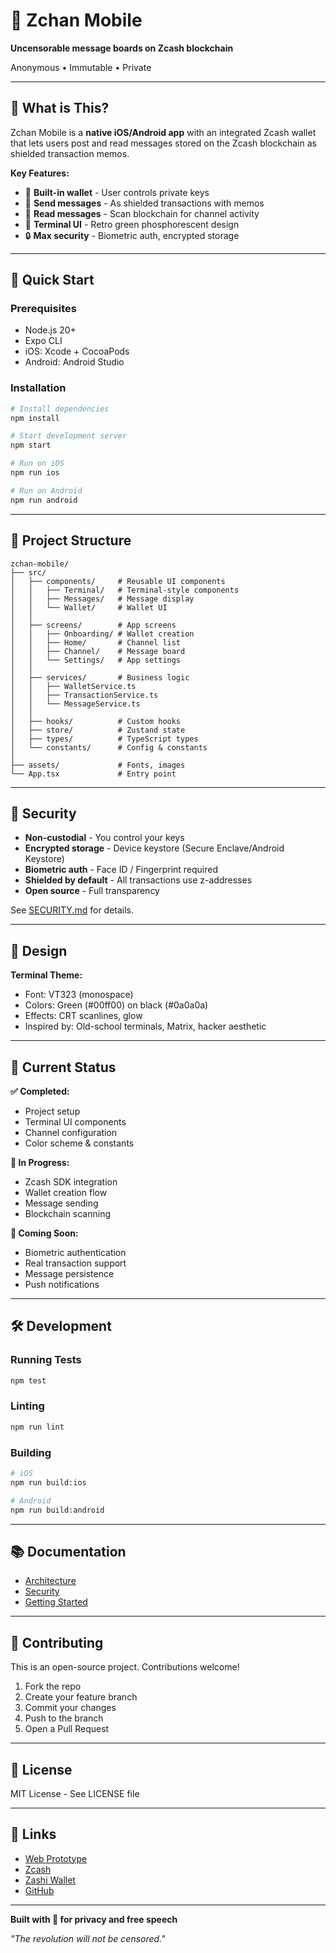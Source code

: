# 📱 Zchan Mobile

**Uncensorable message boards on Zcash blockchain**

Anonymous • Immutable • Private

---

## 🎯 What is This?

Zchan Mobile is a **native iOS/Android app** with an integrated Zcash wallet that lets users post and read messages stored on the Zcash blockchain as shielded transaction memos.

**Key Features:**
- 🔐 **Built-in wallet** - User controls private keys
- 💬 **Send messages** - As shielded transactions with memos
- 📖 **Read messages** - Scan blockchain for channel activity
- 🎨 **Terminal UI** - Retro green phosphorescent design
- 🔒 **Max security** - Biometric auth, encrypted storage

---

## 🚀 Quick Start

### Prerequisites
- Node.js 20+
- Expo CLI
- iOS: Xcode + CocoaPods
- Android: Android Studio

### Installation

```bash
# Install dependencies
npm install

# Start development server
npm start

# Run on iOS
npm run ios

# Run on Android
npm run android
```

---

## 📁 Project Structure

```
zchan-mobile/
├── src/
│   ├── components/     # Reusable UI components
│   │   ├── Terminal/   # Terminal-style components
│   │   ├── Messages/   # Message display
│   │   └── Wallet/     # Wallet UI
│   │
│   ├── screens/        # App screens
│   │   ├── Onboarding/ # Wallet creation
│   │   ├── Home/       # Channel list
│   │   ├── Channel/    # Message board
│   │   └── Settings/   # App settings
│   │
│   ├── services/       # Business logic
│   │   ├── WalletService.ts
│   │   ├── TransactionService.ts
│   │   └── MessageService.ts
│   │
│   ├── hooks/          # Custom hooks
│   ├── store/          # Zustand state
│   ├── types/          # TypeScript types
│   └── constants/      # Config & constants
│
├── assets/             # Fonts, images
└── App.tsx             # Entry point
```

---

## 🔐 Security

- **Non-custodial** - You control your keys
- **Encrypted storage** - Device keystore (Secure Enclave/Android Keystore)
- **Biometric auth** - Face ID / Fingerprint required
- **Shielded by default** - All transactions use z-addresses
- **Open source** - Full transparency

See [SECURITY.md](../zchan/SECURITY.md) for details.

---

## 🎨 Design

**Terminal Theme:**
- Font: VT323 (monospace)
- Colors: Green (#00ff00) on black (#0a0a0a)
- Effects: CRT scanlines, glow
- Inspired by: Old-school terminals, Matrix, hacker aesthetic

---

## 🧪 Current Status

**✅ Completed:**
- Project setup
- Terminal UI components
- Channel configuration
- Color scheme & constants

**🚧 In Progress:**
- Zcash SDK integration
- Wallet creation flow
- Message sending
- Blockchain scanning

**📅 Coming Soon:**
- Biometric authentication
- Real transaction support
- Message persistence
- Push notifications

---

## 🛠️ Development

### Running Tests
```bash
npm test
```

### Linting
```bash
npm run lint
```

### Building
```bash
# iOS
npm run build:ios

# Android
npm run build:android
```

---

## 📚 Documentation

- [Architecture](../zchan/ARCHITECTURE.md)
- [Security](../zchan/SECURITY.md)
- [Getting Started](../zchan/GETTING_STARTED.md)

---

## 🤝 Contributing

This is an open-source project. Contributions welcome!

1. Fork the repo
2. Create your feature branch
3. Commit your changes
4. Push to the branch
5. Open a Pull Request

---

## 📄 License

MIT License - See LICENSE file

---

## 🔗 Links

- [Web Prototype](../zchan)
- [Zcash](https://z.cash)
- [Zashi Wallet](https://zashi.app)
- [GitHub](https://github.com/Kenbak/zchan)

---

**Built with 💚 for privacy and free speech**

*"The revolution will not be censored."*
